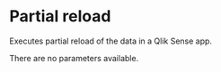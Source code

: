 # Partial reload

Executes partial reload of the data in a Qlik Sense app.

There are no parameters available.

